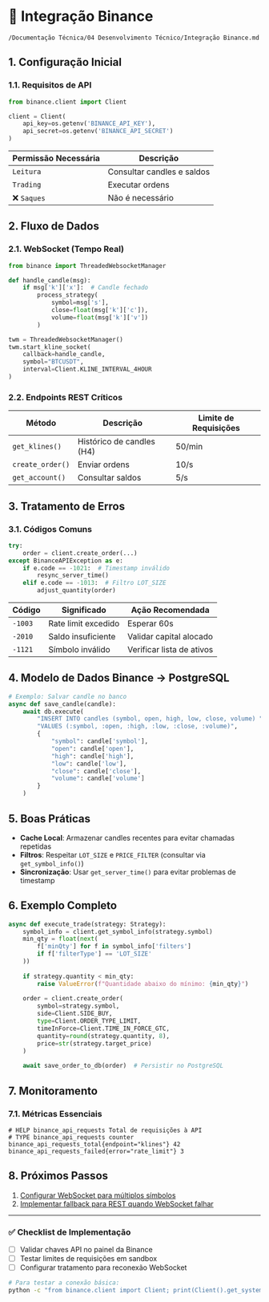 # 💱 Integração Binance  
`/Documentação Técnica/04 Desenvolvimento Técnico/Integração Binance.md`  

## 1. Configuração Inicial  
### 1.1. Requisitos de API  
```python
from binance.client import Client

client = Client(
    api_key=os.getenv('BINANCE_API_KEY'), 
    api_secret=os.getenv('BINANCE_API_SECRET')
)
```

| Permissão Necessária | Descrição                  |  
|-----------------------|----------------------------|  
| `Leitura`             | Consultar candles e saldos |  
| `Trading`             | Executar ordens            |  
| ❌ `Saques`           | Não é necessário           |  

## 2. Fluxo de Dados  
### 2.1. WebSocket (Tempo Real)  
```python
from binance import ThreadedWebsocketManager

def handle_candle(msg):
    if msg['k']['x']:  # Candle fechado
        process_strategy(
            symbol=msg['s'],
            close=float(msg['k']['c']),
            volume=float(msg['k']['v'])
        )

twm = ThreadedWebsocketManager()
twm.start_kline_socket(
    callback=handle_candle, 
    symbol="BTCUSDT", 
    interval=Client.KLINE_INTERVAL_4HOUR
)
```

### 2.2. Endpoints REST Críticos  
| Método                | Descrição                     | Limite de Requisições |  
|-----------------------|-------------------------------|-----------------------|  
| `get_klines()`        | Histórico de candles (H4)     | 50/min               |  
| `create_order()`      | Enviar ordens                 | 10/s                 |  
| `get_account()`       | Consultar saldos              | 5/s                  |  

## 3. Tratamento de Erros  
### 3.1. Códigos Comuns  
```python
try:
    order = client.create_order(...)
except BinanceAPIException as e:
    if e.code == -1021:  # Timestamp inválido
        resync_server_time()
    elif e.code == -1013:  # Filtro LOT_SIZE
        adjust_quantity(order)
```

| Código | Significado                  | Ação Recomendada               |  
|--------|------------------------------|--------------------------------|  
| `-1003`| Rate limit excedido          | Esperar 60s                    |  
| `-2010`| Saldo insuficiente           | Validar capital alocado        |  
| `-1121`| Símbolo inválido             | Verificar lista de ativos      |  

## 4. Modelo de Dados Binance → PostgreSQL  
```python
# Exemplo: Salvar candle no banco
async def save_candle(candle):
    await db.execute(
        "INSERT INTO candles (symbol, open, high, low, close, volume) "
        "VALUES (:symbol, :open, :high, :low, :close, :volume)",
        {
            "symbol": candle['symbol'],
            "open": candle['open'],
            "high": candle['high'],
            "low": candle['low'],
            "close": candle['close'],
            "volume": candle['volume']
        }
    )
```

## 5. Boas Práticas  
- **Cache Local**: Armazenar candles recentes para evitar chamadas repetidas  
- **Filtros**: Respeitar `LOT_SIZE` e `PRICE_FILTER` (consultar via `get_symbol_info()`)  
- **Sincronização**: Usar `get_server_time()` para evitar problemas de timestamp  

## 6. Exemplo Completo  
```python
async def execute_trade(strategy: Strategy):
    symbol_info = client.get_symbol_info(strategy.symbol)
    min_qty = float(next(
        f['minQty'] for f in symbol_info['filters'] 
        if f['filterType'] == 'LOT_SIZE'
    ))
    
    if strategy.quantity < min_qty:
        raise ValueError(f"Quantidade abaixo do mínimo: {min_qty}")
    
    order = client.create_order(
        symbol=strategy.symbol,
        side=Client.SIDE_BUY,
        type=Client.ORDER_TYPE_LIMIT,
        timeInForce=Client.TIME_IN_FORCE_GTC,
        quantity=round(strategy.quantity, 8),
        price=str(strategy.target_price)
    )
    
    await save_order_to_db(order)  # Persistir no PostgreSQL
```

## 7. Monitoramento  
### 7.1. Métricas Essenciais  
```prometheus
# HELP binance_api_requests Total de requisições à API
# TYPE binance_api_requests counter
binance_api_requests_total{endpoint="klines"} 42
binance_api_requests_failed{error="rate_limit"} 3
```

## 8. Próximos Passos  
1. [Configurar WebSocket para múltiplos símbolos](#)  
2. [Implementar fallback para REST quando WebSocket falhar](#)  

---

### ✅ Checklist de Implementação  
- [ ] Validar chaves API no painel da Binance  
- [ ] Testar limites de requisições em sandbox  
- [ ] Configurar tratamento para reconexão WebSocket  

```bash
# Para testar a conexão básica:
python -c "from binance.client import Client; print(Client().get_system_status())"
```